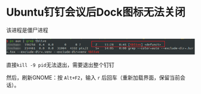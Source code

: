 # Ubuntu钉钉会议后Dock图标无法关闭

该进程是僵尸进程

![](../images/2025/03/20250325141057.png)

直接`kill -9 pid`无法退出，需要退出整个钉钉

然后，刷新GNOME：按 `Alt+F2`，输入 `r` 后回车（重新加载界面，保留当前会话）。

